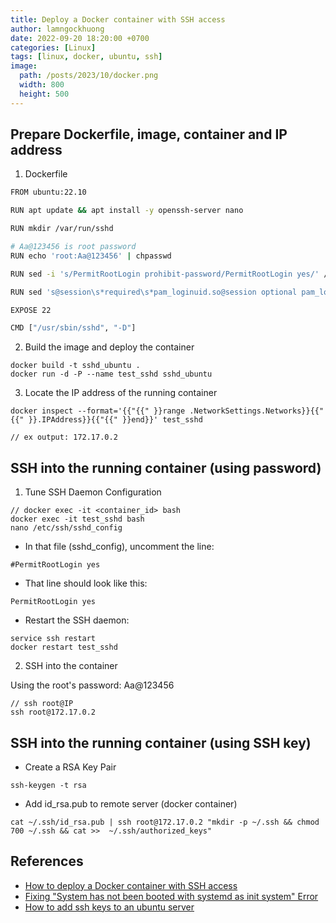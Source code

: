 ```yaml
---
title: Deploy a Docker container with SSH access
author: lamngockhuong
date: 2022-09-20 18:20:00 +0700
categories: [Linux]
tags: [linux, docker, ubuntu, ssh]
image:
  path: /posts/2023/10/docker.png
  width: 800
  height: 500
---
```


## Prepare Dockerfile, image, container and IP address

1. Dockerfile

```sh
FROM ubuntu:22.10

RUN apt update && apt install -y openssh-server nano

RUN mkdir /var/run/sshd

# Aa@123456 is root password
RUN echo 'root:Aa@123456' | chpasswd

RUN sed -i 's/PermitRootLogin prohibit-password/PermitRootLogin yes/' /etc/ssh/sshd_config

RUN sed 's@session\s*required\s*pam_loginuid.so@session optional pam_loginuid.so@g' -i /etc/pam.d/sshd

EXPOSE 22

CMD ["/usr/sbin/sshd", "-D"]
```

2. Build the image and deploy the container

```console
docker build -t sshd_ubuntu .
docker run -d -P --name test_sshd sshd_ubuntu
```

3. Locate the IP address of the running container

```console
docker inspect --format='{{"{{" }}range .NetworkSettings.Networks}}{{"{{" }}.IPAddress}}{{"{{" }}end}}' test_sshd

// ex output: 172.17.0.2
```

## SSH into the running container (using password)

1. Tune SSH Daemon Configuration

```console
// docker exec -it <container_id> bash
docker exec -it test_sshd bash
nano /etc/ssh/sshd_config
```

- In that file (sshd_config), uncomment the line:

```shell
#PermitRootLogin yes
```

- That line should look like this:

```shell
PermitRootLogin yes
```

- Restart the SSH daemon:

```console
service ssh restart
docker restart test_sshd
```

2. SSH into the container

Using the root's password: Aa@123456

```console
// ssh root@IP
ssh root@172.17.0.2
```

## SSH into the running container (using SSH key)

- Create a RSA Key Pair

```console
ssh-keygen -t rsa
```

- Add id_rsa.pub to remote server (docker container)

```console
cat ~/.ssh/id_rsa.pub | ssh root@172.17.0.2 "mkdir -p ~/.ssh && chmod 700 ~/.ssh && cat >>  ~/.ssh/authorized_keys"
```

## References

- [How to deploy a Docker container with SSH access](https://www.techrepublic.com/article/deploy-docker-container-ssh-access/)
- [Fixing "System has not been booted with systemd as init system" Error](https://linuxhandbook.com/system-has-not-been-booted-with-systemd/)
- [How to add ssh keys to an ubuntu server](https://medium.com/@williamkwao/how-to-add-ssh-keys-to-an-ubuntu-server-6a3a5b1bee26)
